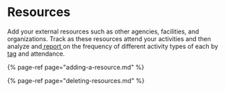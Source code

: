 # Resources

Add your external resources such as other agencies, facilities, and organizations. Track as these resources attend your activities and then analyze and[ report ](../reports/)on the frequency of different activity types of each by [tag](../tags/) and attendance.

{% page-ref page="adding-a-resource.md" %}

{% page-ref page="deleting-resources.md" %}



  
  


